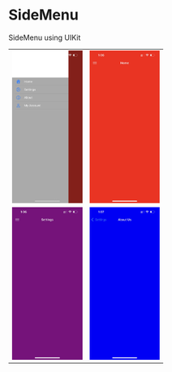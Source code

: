 # SideMenu
SideMenu using UIKit

<table>
  <tr>
    <td><img src="./Screenshots/sidemenu-1.jpeg" height=300></td>
    <td><img src="./Screenshots/sidemenu-4.jpeg" height=300></td>
  </tr>
  <tr>
    <td><img src="./Screenshots/sidemenu-2.jpeg" height=300></td>
    <td><img src="./Screenshots/sidemenu-3.jpeg" height=300></td>
  </tr>
</table>
